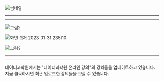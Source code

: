![썸네일](https://user-images.githubusercontent.com/91585914/223008309-2fd202fa-840c-4a90-a43b-4294ea46044e.png)

*******************************************************************************

*******************************************************************************

![그림2](https://user-images.githubusercontent.com/91585914/215805942-2e387ebc-21f8-4a1f-98f1-1a01b72574e1.png)

![화면 캡처 2023-01-31 235110](https://user-images.githubusercontent.com/91585914/215806060-7e59640f-67ec-4d9b-9be2-557edb45bfe3.png)

![그림3](https://user-images.githubusercontent.com/91585914/215806189-24cd019a-d3e8-4360-8a81-4a4ed0781598.png)

*******************************************************************************

*******************************************************************************

데이터과학원에서는 "데이터과학원 온라인 강의"의 강의들을 업데이트하고 있습니다. 지금 클릭하시면 최근 업로드한 강의들을 보실 수 있습니다.
